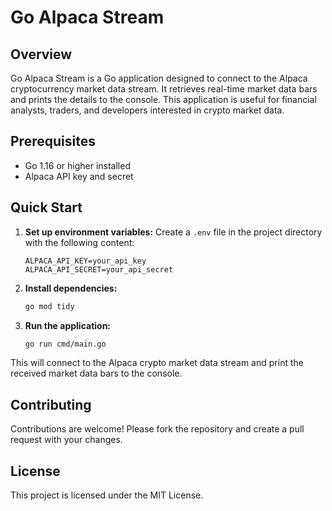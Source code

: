 
# Go Alpaca Stream

## Overview

Go Alpaca Stream is a Go application designed to connect to the Alpaca cryptocurrency market data stream. It retrieves real-time market data bars and prints the details to the console. This application is useful for financial analysts, traders, and developers interested in crypto market data.

## Prerequisites

- Go 1.16 or higher installed
- Alpaca API key and secret

## Quick Start

1. **Set up environment variables:**
   Create a `.env` file in the project directory with the following content:
   ```
   ALPACA_API_KEY=your_api_key
   ALPACA_API_SECRET=your_api_secret
   ```

2. **Install dependencies:**
   ```sh
   go mod tidy
   ```

3. **Run the application:**
   ```sh
   go run cmd/main.go
   ```

This will connect to the Alpaca crypto market data stream and print the received market data bars to the console.

## Contributing

Contributions are welcome! Please fork the repository and create a pull request with your changes.

## License

This project is licensed under the MIT License.
